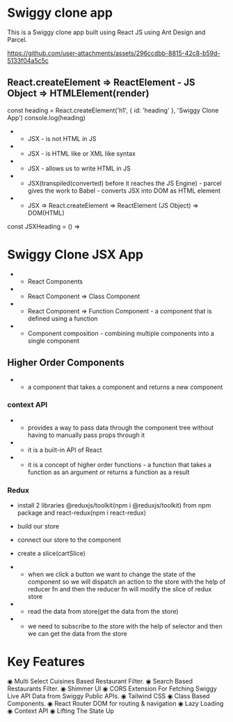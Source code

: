 # Swiggy clone app

This is a Swiggy clone app built using React JS using Ant Design and Parcel.

https://github.com/user-attachments/assets/296ccdbb-8815-42c8-b59d-5133f04a5c5c

## React.createElement => ReactElement - JS Object => HTMLElement(render)

const heading = React.createElement('h1', { id: 'heading' }, 'Swiggy Clone App')
console.log(heading)

- - JSX - is not HTML in JS
- - JSX - is HTML like or XML like syntax
- - JSX - allows us to write HTML in JS
- - JSX(transpiled(converted) before it reaches the JS Engine) - parcel gives the work to Babel - converts JSX into DOM as HTML element
- - JSX => React.createElement => ReactElement (JS Object) => DOM(HTML)

const JSXHeading = () => <h1 id="jsxHeading">Swiggy Clone JSX App</h1>

- - React Components
- - React Component => Class Component
- - React Component => Function Component - a component that is defined using a function
- - Component composition - combining multiple components into a single component

## Higher Order Components

- - a component that takes a component and returns a new component

### context API 
- - provides a way to pass data through the component tree without having to manually pass props through it
- - it is a built-in API of React
- - it is a concept of higher order functions - a function that takes a function as an argument or returns a function as a result

### Redux 

- install 2 libraries @reduxjs/toolkit(npm i @reduxjs/toolkit) from npm package and react-redux(npm i react-redux)
- build our store 
- connect our store to the component
- create a slice(cartSlice)
- - when we click a button we want to change the state of the component so we will dispatch an action to the store with the help of reducer fn and then the reducer fn will modify the slice of redux store

- - read the data from store(get the data from the store)
- - we need to subscribe to the store with the help of selector and then we can get the data from the store
 
<h1>Key Features</h1>
◉ Multi Select Cuisines Based Restaurant Filter. 
◉ Search Based Restaurants Filter. 
◉ Shimmer UI 
◉ CORS Extension For Fetching Swiggy Live API Data from Swiggy Public APIs. 
◉ Tailwind CSS 
◉ Class Based Components. 
◉ React Router DOM for routing & navigation 
◉ Lazy Loading 
◉ Context API 
◉ Lifting The State Up

